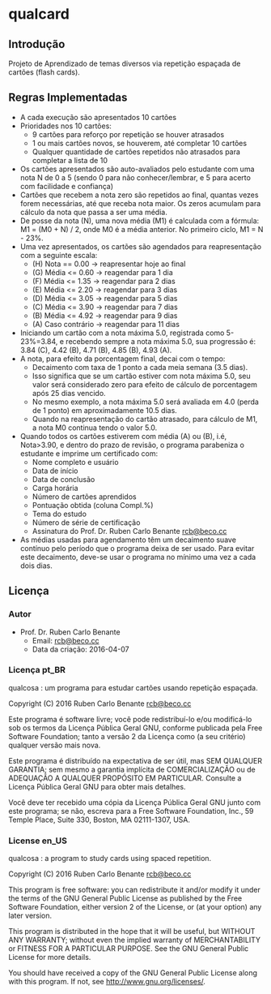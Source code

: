 # qualcard #

## Introdução ##

Projeto de Aprendizado de temas diversos via repetição espaçada de cartões (flash cards).

## Regras Implementadas ##

* A cada execução são apresentados 10 cartões
* Prioridades nos 10 cartões:
    - 9 cartões para reforço por repetição se houver atrasados
    - 1 ou mais cartões novos, se houverem, até completar 10 cartões
    - Qualquer quantidade de cartões repetidos não atrasados para completar a lista de 10
* Os cartões apresentados são auto-avaliados pelo estudante com uma nota N de 0 a 5 (sendo 0 para não conhecer/lembrar, e 5 para acerto com facilidade e confiança)
* Cartões que recebem a nota zero são repetidos ao final, quantas vezes forem necessárias, até que receba nota maior. Os zeros acumulam para cálculo da nota que passa a ser uma média.
* De posse da nota (N), uma nova média (M1) é calculada com a fórmula: M1 = (M0 + N) / 2, onde M0 é a média anterior. No primeiro ciclo, M1 = N - 23%.
* Uma vez apresentados, os cartões são agendados para reapresentação com a seguinte escala:
    - (H) Nota  == 0.00   -> reapresentar hoje ao final
    - (G) Média <= 0.60   -> reagendar para  1 dia
    - (F) Média <= 1.35   -> reagendar para  2 dias
    - (E) Média <= 2.20   -> reagendar para  3 dias
    - (D) Média <= 3.05   -> reagendar para  5 dias
    - (C) Média <= 3.90   -> reagendar para  7 dias
    - (B) Média <= 4.92   -> reagendar para  9 dias
    - (A) Caso contrário  -> reagendar para 11 dias
* Iniciando um cartão com a nota máxima 5.0, registrada como 5-23%=3.84, e recebendo sempre a nota máxima 5.0, sua progressão é: 3.84 (C), 4.42 (B), 4.71 (B), 4.85 (B), 4.93 (A).
* A nota, para efeito da porcentagem final, decai com o tempo:
    - Decaimento com taxa de 1 ponto a cada meia semana (3.5 dias).
    - Isso significa que se um cartão estiver com nota máxima 5.0, seu valor será considerado zero para efeito de cálculo de porcentagem após 25 dias vencido.
    - No mesmo exemplo, a nota máxima 5.0 será avaliada em 4.0 (perda de 1 ponto) em aproximadamente 10.5 dias.
    - Quando na reapresentação do cartão atrasado, para cálculo de M1, a nota M0 continua tendo o valor 5.0.
* Quando todos os cartões estiverem com média (A) ou (B), i.é, Nota>3.90, e dentro do prazo de revisão, o programa parabeniza o estudante e imprime um certificado com:
    - Nome completo e usuário
    - Data de início
    - Data de conclusão
    - Carga horária
    - Número de cartões aprendidos
    - Pontuação obtida (coluna Compl.%)
    - Tema do estudo
    - Número de série de certificação
    - Assinatura do Prof. Dr. Ruben Carlo Benante <rcb@beco.cc>
* As médias usadas para agendamento têm um decaimento suave contínuo pelo período que o programa deixa de ser usado. Para evitar este decaimento, deve-se usar o programa no mínimo uma vez a cada dois dias.

## Licença ##

### Autor ###

* Prof. Dr. Ruben Carlo Benante
    - Email: <rcb@beco.cc>
    - Data da criação: 2016-04-07

### Licença pt\_BR ###

qualcosa : um programa para estudar cartões usando repetição espaçada.

Copyright (C) 2016 Ruben Carlo Benante <rcb@beco.cc>

Este programa é software livre; você pode redistribuí-lo e/ou
modificá-lo sob os termos da Licença Pública Geral GNU, conforme
publicada pela Free Software Foundation; tanto a versão 2 da
Licença como (a seu critério) qualquer versão mais nova.

Este programa é distribuído na expectativa de ser útil, mas SEM
QUALQUER GARANTIA; sem mesmo a garantia implícita de
COMERCIALIZAÇÃO ou de ADEQUAÇÃO A QUALQUER PROPÓSITO EM
PARTICULAR. Consulte a Licença Pública Geral GNU para obter mais
detalhes.

Você deve ter recebido uma cópia da Licença Pública Geral GNU
junto com este programa; se não, escreva para a Free Software
Foundation, Inc., 59 Temple Place, Suite 330, Boston, MA
02111-1307, USA.

### License en\_US ###

qualcosa : a program to study cards using spaced repetition.

Copyright (C) 2016 Ruben Carlo Benante <rcb@beco.cc>

This program is free software: you can redistribute it and/or modify
it under the terms of the GNU General Public License as published by
the Free Software Foundation, either version 2 of the License, or
(at your option) any later version.

This program is distributed in the hope that it will be useful,
but WITHOUT ANY WARRANTY; without even the implied warranty of
MERCHANTABILITY or FITNESS FOR A PARTICULAR PURPOSE.  See the
GNU General Public License for more details.

You should have received a copy of the GNU General Public License
along with this program.  If not, see <http://www.gnu.org/licenses/>.

